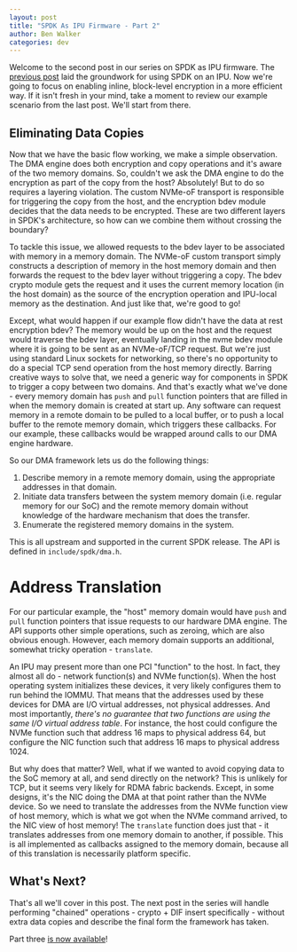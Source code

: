 ```yaml
---
layout: post
title: "SPDK As IPU Firmware - Part 2"
author: Ben Walker
categories: dev
---
```


Welcome to the second post in our series on SPDK as IPU firmware. The
[previous post](https://spdk.io/dev/2023/04/20/memory-domains-1/) laid the
groundwork for using SPDK on an IPU. Now we're going to focus on enabling
inline, block-level encryption in a more efficient way. If it isn't fresh in
your mind, take a moment to review our example scenario from the last post.
We'll start from there.

## Eliminating Data Copies

Now that we have the basic flow working, we make a simple observation. The DMA
engine does both encryption and copy operations and it's aware of the two memory
domains. So, couldn't we ask the DMA engine to do the encryption as part of the
copy from the host? Absolutely! But to do so requires a layering violation. The
custom NVMe-oF transport is responsible for triggering the copy from the host,
and the encryption bdev module decides that the data needs to be encrypted.
These are two different layers in SPDK's architecture, so how can we combine
them without crossing the boundary?

To tackle this issue, we allowed requests to the bdev layer to be associated
with memory in a memory domain. The NVMe-oF custom transport simply constructs a
description of memory in the host memory domain and then forwards the request to
the bdev layer without triggering a copy. The bdev crypto module gets the
request and it uses the current memory location (in the host domain) as the
source of the encryption operation and IPU-local memory as the destination. And
just like that, we're good to go!

Except, what would happen if our example flow didn't have the data at rest
encryption bdev? The memory would be up on the host and the request would
traverse the bdev layer, eventually landing in the nvme bdev module where it is going to be
sent as an NVMe-oF/TCP request. But we're just using standard Linux sockets for
networking, so there's no opportunity to do a special TCP send operation from
the host memory directly. Barring creative ways to solve that, we need a generic
way for components in SPDK to trigger a copy between
two domains. And that's exactly what we've done - every memory domain has `push`
and `pull` function pointers that are filled in when the memory domain is
created at start up. Any software can request memory in a remote domain to be
pulled to a local buffer, or to push a local buffer to the remote memory domain,
which triggers these callbacks. For our example, these callbacks would be
wrapped around calls to our DMA engine hardware.

So our DMA framework lets us do the following things:

1. Describe memory in a remote memory domain, using the appropriate addresses in
   that domain.
2. Initiate data transfers between the system memory domain (i.e. regular memory
   for our SoC) and the remote memory domain without knowledge of the hardware
   mechanism that does the transfer.
3. Enumerate the registered memory domains in the system.

This is all upstream and supported in the current SPDK release. The API is defined
in `include/spdk/dma.h`.

# Address Translation

For our particular example, the "host" memory domain would have `push` and
`pull` function pointers that issue requests to our hardware DMA engine. The API
supports other simple operations, such as zeroing, which are also obvious enough.
However, each memory domain supports an additional, somewhat tricky operation -
`translate`.

An IPU may present more than one PCI "function" to the host. In fact, they
almost all do - network function(s) and NVMe function(s). When the host operating
system initializes these devices, it very likely configures them to run behind
the IOMMU. That means that the addresses used by these devices for DMA are I/O
virtual addresses, not physical addresses. And most importantly, *there's no
guarantee that two functions are using the same I/O virtual address table*. For
instance, the host could configure the NVMe function such that address 16 maps to physical
address 64, but configure the NIC function such that address 16 maps to physical address
1024.

But why does that matter? Well, what if we wanted to avoid copying data to the
SoC memory at all, and send directly on the network? This is unlikely for TCP,
but it seems very likely for RDMA fabric backends. Except, in some designs, it's
the NIC doing the DMA at that point rather than the NVMe device. So we need to
translate the addresses from the NVMe function view of host memory, which is
what we got when the NVMe command arrived, to the NIC view of host memory! The
`translate` function does just that - it translates addresses from one memory
domain to another, if possible. This is all implemented as callbacks assigned to
the memory domain, because all of this translation is necessarily platform
specific.

## What's Next?

That's all we'll cover in this post. The next post in the series will handle
performing "chained" operations - crypto + DIF insert specifically - without
extra data copies and describe the final form the framework has taken.

Part three [is now available](https://spdk.io/dev/2023/05/31/memory-domains-3/)!
